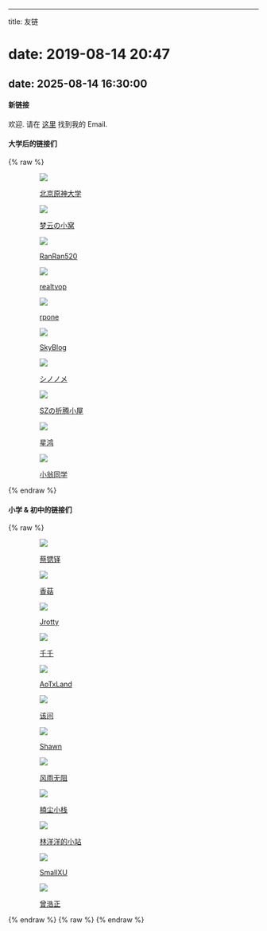 ﻿----
title: 友链
# date: 2019-08-14 20:47
date: 2025-08-14 16:30:00
----
#### 新链接

欢迎. 请在 [这里](/about/) 找到我的 Email.

#### 大学后的链接们
{% raw %}
<div class="col-mb-12 col-9 link-main">
    <a href="https://xn--1lq90iylw6pf4cf98d.cn/" target="_blank">
        <div class="jrotty-links waves-effect waves-button waves-float"><img
                src="//q.qlogo.cn/g?b=qq&nk=6774585&s=100">
            <p>北京原神大学</p>
        </div>
    </a>
    <a href="https://barand214.github.io/" target="_blank">
        <div class="jrotty-links waves-effect waves-button waves-float"><img
                src="//q.qlogo.cn/g?b=qq&nk=2076583110&s=100">
            <p>梦云の小窝</p>
        </div>
    </a>
    <a href="https://ranran520.icu/" target="_blank">
        <div class="jrotty-links waves-effect waves-button waves-float"><img
                src="//q.qlogo.cn/g?b=qq&nk=392552479&s=100">
            <p>RanRan520</p>
        </div>
    </a>
    <a href="https://realtvop.top/" target="_blank">
        <div class="jrotty-links waves-effect waves-button waves-float"><img
                src="//q.qlogo.cn/g?b=qq&nk=3081980848&s=100">
            <p>realtvop</p>
        </div>
    </a>
    <a href="https://rpone.top/" target="_blank">
        <div class="jrotty-links waves-effect waves-button waves-float"><img
                src="//q.qlogo.cn/g?b=qq&nk=3151109741&s=100">
            <p>rpone</p>
        </div>
    </a>
    <a href="https://skyzhou.top" target="_blank">
        <div class="jrotty-links waves-effect waves-button waves-float"><img
                src="//q.qlogo.cn/g?b=qq&nk=3178309197&s=100">
            <p>SkyBlog</p>
        </div>
    </a>
    <a href="https://lllgoyour.com" target="_blank">
        <div class="jrotty-links waves-effect waves-button waves-float"><img
                src="//q.qlogo.cn/g?b=qq&nk=3441004517&s=100">
            <p>シノノメ</p>
        </div>
    </a>
    <a href="https://0x535a.cn" target="_blank">
        <div class="jrotty-links waves-effect waves-button waves-float"><img
                src="//q.qlogo.cn/g?b=qq&nk=1941778683&s=100">
            <p>SZの折腾小屋</p>
        </div>
    </a>
    <a href="https://xhsr.org.cn/" target="_blank">
        <div class="jrotty-links waves-effect waves-button waves-float"><img
                src="//q.qlogo.cn/g?b=qq&nk=2161252115&s=100">
            <p>星鸿</p>
        </div>
    </a>
    <a href="https://kev1nweng.space/" target="_blank">
        <div class="jrotty-links waves-effect waves-button waves-float"><img
                src="//q.qlogo.cn/g?b=qq&nk=3032547113&s=100">
            <p>小翁同学</p>
        </div>
    </a>

</div>
{% endraw %}

#### 小学 & 初中的链接们
{% raw %}
<div class="col-mb-12 col-9 link-main">
<a href="//idiot.moe" target="_blank">
    <div class="jrotty-links waves-effect waves-button waves-float"><img
            src="//q.qlogo.cn/g?b=qq&nk=3365924403&s=100">
        <p>蔡锶铎</p>
    </div>
</a><a href="//siitake.cn" target="_blank">
    <div class="jrotty-links waves-effect waves-button waves-float"><img
            src="//q.qlogo.cn/g?b=qq&nk=156518603&s=100">
        <p>香菇</p>
    </div>
</a><a href="//qqdie.com" target="_blank">
    <div class="jrotty-links waves-effect waves-button waves-float"><img
            src="//q.qlogo.cn/g?b=qq&nk=485868654&s=100">
        <p>Jrotty</p>
    </div>
</a><a href="//dreamwings.cn" target="_blank">
    <div class="jrotty-links waves-effect waves-button waves-float"><img
            src="//q.qlogo.cn/g?b=qq&nk=1335661317&s=100">
        <p>千千</p>
    </div>
</a><a href="//aotxland.com" target="_blank">
    <div class="jrotty-links waves-effect waves-button waves-float"><img
            src="//q.qlogo.cn/g?b=qq&nk=623715073&s=100">
        <p>AoTxLand</p>
    </div>
</a><a href="http://theask.cn" target="_blank">
    <div class="jrotty-links waves-effect waves-button waves-float"><img
            src="//q.qlogo.cn/g?b=qq&nk=841735446&s=100">
        <p>该问</p>
    </div>
</a><a href="//shawnzeng.com" target="_blank">
    <div class="jrotty-links waves-effect waves-button waves-float"><img
            src="//q.qlogo.cn/g?b=qq&nk=928200848&s=100">
        <p>Shawn</p>
    </div>
</a><a href="http://fengyuwuzu.cn" target="_blank">
    <div class="jrotty-links waves-effect waves-button waves-float"><img
            src="//q.qlogo.cn/g?b=qq&nk=1140141613&s=100">
        <p>风雨无阻</p>
    </div>
</a><a href="http://www.iosx.top" target="_blank">
    <div class="jrotty-links waves-effect waves-button waves-float"><img
            src="//q.qlogo.cn/g?b=qq&nk=1306925765&s=100">
        <p>楠尘小栈</p>
    </div>
</a><a href="http://linyy.name" target="_blank">
    <div class="jrotty-links waves-effect waves-button waves-float"><img
            src="//q.qlogo.cn/g?b=qq&nk=1260157543&s=100">
        <p>林洋洋的小站</p>
    </div>
</a><a href="https://gymxbl.com" target="_blank">
    <div class="jrotty-links waves-effect waves-button waves-float"><img
            src="//q.qlogo.cn/g?b=qq&nk=2896555454&s=100">
        <p>SmallXU</p>
    </div>
</a>
<a href="https://stephenchangsha.github.io" target="_blank">
    <div class="jrotty-links waves-effect waves-button waves-float"><img
            src="//q.qlogo.cn/g?b=qq&nk=1941778683&s=100">
        <p>曾浩正</p>
    </div>
</a>
</div>
{% endraw %}
{% raw %}
<style>
/* 12 栏布局 */
.col-mb-12 { width: 100%; }
.col-9 { width: 100%; }
@media (min-width: 768px) {
  .col-9 { width: 75%; margin-left: auto; margin-right: auto; }
}

/* 主容器：自动多列，间距16px */
.link-main {
  display: grid;
  grid-template-columns: repeat(auto-fill, minmax(140px, 1fr));
  gap: 16px;
  padding: 16px;
  /* background: #f8fafc; */
}

/* 卡片容器：保持正方形，垂直排列，文字居中 */
.jrotty-links {
  display: flex;
  flex-direction: column;
  justify-content: center; /* 垂直居中 */
  align-items: center;     /* 水平居中 */
  aspect-ratio: 1 / 1;

  background: #fff;
  border-radius: 16px;
  border: 1px solid #ddd;
  box-shadow: 0 2px 8px rgba(0,0,0,0.06);
  transition: box-shadow 0.25s ease, transform 0.25s ease, border-color 0.25s ease;
  padding: 14px;
}

/* 图片：圆形，固定比例 */
.jrotty-links img {
  width: 60%;
  max-width: 96px;
  aspect-ratio: 1 / 1;
  object-fit: cover;
  border-radius: 50%;
  margin-bottom: 10px;
}

/* 文字：水平居中显示 */
.jrotty-links p {
  margin: 0;
  text-align: center;
  font-size: 14px;
  color: #0f172a;
}

/* 悬停 & 聚焦：发蓝光并轻微浮起 */
a:hover .jrotty-links,
.jrotty-links:hover {
border-color: rgba(255,182,193,0.7);
    box-shadow:
        0 0 10px rgba(255,182,193,0.7),
        0 0 20px rgba(255,182,193,0.4),
        0 0 40px rgba(255,182,193,0.2);
  transform: translateY(-4px);
}

</style>
{% endraw %}